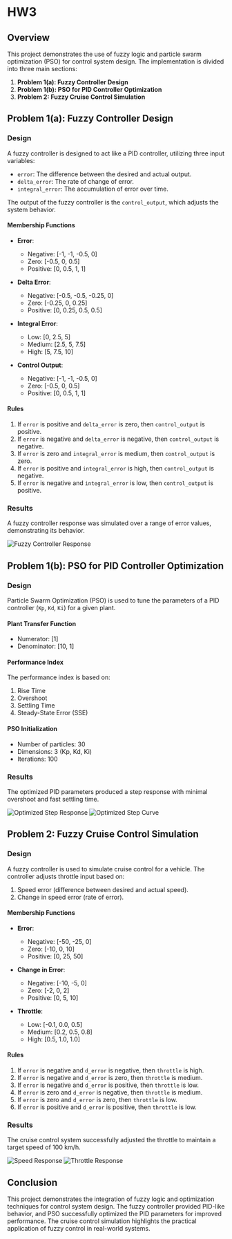 # HW3

## Overview
This project demonstrates the use of fuzzy logic and particle swarm optimization (PSO) for control system design. The implementation is divided into three main sections:

1. **Problem 1(a): Fuzzy Controller Design**
2. **Problem 1(b): PSO for PID Controller Optimization**
3. **Problem 2: Fuzzy Cruise Control Simulation**

## Problem 1(a): Fuzzy Controller Design

### Design
A fuzzy controller is designed to act like a PID controller, utilizing three input variables:
- `error`: The difference between the desired and actual output.
- `delta_error`: The rate of change of error.
- `integral_error`: The accumulation of error over time.

The output of the fuzzy controller is the `control_output`, which adjusts the system behavior.

#### Membership Functions
- **Error**:
  - Negative: [-1, -1, -0.5, 0]
  - Zero: [-0.5, 0, 0.5]
  - Positive: [0, 0.5, 1, 1]

- **Delta Error**:
  - Negative: [-0.5, -0.5, -0.25, 0]
  - Zero: [-0.25, 0, 0.25]
  - Positive: [0, 0.25, 0.5, 0.5]

- **Integral Error**:
  - Low: [0, 2.5, 5]
  - Medium: [2.5, 5, 7.5]
  - High: [5, 7.5, 10]

- **Control Output**:
  - Negative: [-1, -1, -0.5, 0]
  - Zero: [-0.5, 0, 0.5]
  - Positive: [0, 0.5, 1, 1]

#### Rules
1. If `error` is positive and `delta_error` is zero, then `control_output` is positive.
2. If `error` is negative and `delta_error` is negative, then `control_output` is negative.
3. If `error` is zero and `integral_error` is medium, then `control_output` is zero.
4. If `error` is positive and `integral_error` is high, then `control_output` is negative.
5. If `error` is negative and `integral_error` is low, then `control_output` is positive.

### Results
A fuzzy controller response was simulated over a range of error values, demonstrating its behavior.

![Fuzzy Controller Response](./data/1a_response_plot.png)

## Problem 1(b): PSO for PID Controller Optimization

### Design
Particle Swarm Optimization (PSO) is used to tune the parameters of a PID controller (`Kp`, `Kd`, `Ki`) for a given plant.

#### Plant Transfer Function
- Numerator: [1]
- Denominator: [10, 1]

#### Performance Index
The performance index is based on:
1. Rise Time
2. Overshoot
3. Settling Time
4. Steady-State Error (SSE)

#### PSO Initialization
- Number of particles: 30
- Dimensions: 3 (Kp, Kd, Ki)
- Iterations: 100

### Results
The optimized PID parameters produced a step response with minimal overshoot and fast settling time.

![Optimized Step Response](./data/1b_response_plot.png)
![Optimized Step Curve](./data/1b_opt_plot.png)

## Problem 2: Fuzzy Cruise Control Simulation

### Design
A fuzzy controller is used to simulate cruise control for a vehicle. The controller adjusts throttle input based on:
1. Speed error (difference between desired and actual speed).
2. Change in speed error (rate of error).

#### Membership Functions
- **Error**:
  - Negative: [-50, -25, 0]
  - Zero: [-10, 0, 10]
  - Positive: [0, 25, 50]

- **Change in Error**:
  - Negative: [-10, -5, 0]
  - Zero: [-2, 0, 2]
  - Positive: [0, 5, 10]

- **Throttle**:
  - Low: [-0.1, 0.0, 0.5]
  - Medium: [0.2, 0.5, 0.8]
  - High: [0.5, 1.0, 1.0]

#### Rules
1. If `error` is negative and `d_error` is negative, then `throttle` is high.
2. If `error` is negative and `d_error` is zero, then `throttle` is medium.
3. If `error` is negative and `d_error` is positive, then `throttle` is low.
4. If `error` is zero and `d_error` is negative, then `throttle` is medium.
5. If `error` is zero and `d_error` is zero, then `throttle` is low.
6. If `error` is positive and `d_error` is positive, then `throttle` is low.

### Results
The cruise control system successfully adjusted the throttle to maintain a target speed of 100 km/h.

![Speed Response](./data/2_speed_plot.png)
![Throttle Response](./data/2_throttle_plot.png)

## Conclusion
This project demonstrates the integration of fuzzy logic and optimization techniques for control system design. The fuzzy controller provided PID-like behavior, and PSO successfully optimized the PID parameters for improved performance. The cruise control simulation highlights the practical application of fuzzy control in real-world systems.
